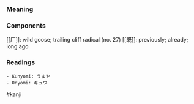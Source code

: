 ### Meaning



### Components

[[厂]]: wild goose; trailing cliff radical (no. 27) [[既]]: previously; already; long ago

### Readings

```
- Kunyomi: うまや
- Onyomi: キュウ
```

#kanji